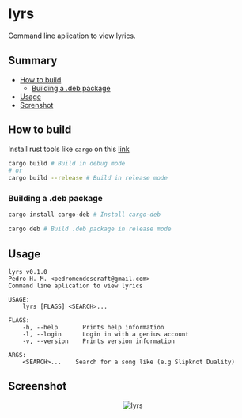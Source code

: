 # lyrs
Command line aplication to view lyrics.

## Summary
- [How to build](#how-to-build)
    - [Building a .deb package](#building-a-deb-package)
- [Usage](#usage)
- [Screnshot](#screenshot)

## How to build
Install rust tools like `cargo` on this [link](https://www.rust-lang.org/tools/install)

```sh
cargo build # Build in debug mode
# or 
cargo build --release # Build in release mode
```

### Building a .deb package
```sh
cargo install cargo-deb # Install cargo-deb
```
```sh
cargo deb # Build .deb package in release mode
```

## Usage

```
lyrs v0.1.0
Pedro H. M. <pedromendescraft@gmail.com>
Command line aplication to view lyrics

USAGE:
    lyrs [FLAGS] <SEARCH>...

FLAGS:
    -h, --help       Prints help information
    -l, --login      Login in with a genius account
    -v, --version    Prints version information

ARGS:
    <SEARCH>...    Search for a song like (e.g Slipknot Duality)
```

## Screenshot

<div align="center">

![lyrs](https://media.githubusercontent.com/media/alt-art/lyrs/main/resource/lyrs.png)

</div>